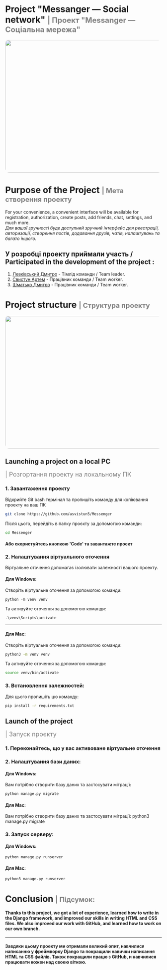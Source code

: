 <h1>Project "Messanger — Social network" <span style="color: gray; font-size: 24px;">| Проект "Messanger — Соціальна мережа"</span></h1>

<img src="https://lh3.googleusercontent.com/fife/ALs6j_HfcNa0390Lq30nsnh7fMAGJN-7PsR2G38yFcj2tZozEuSMG_MHnAIBpu7bafsXCHmya4LPRCcg5L9ziMTqUH82VrMhpXTZzCVXzni5WlruXycfNFdsHoc19RjBieabPEg5Cb8Io19j9GgV15IcdRDZ_WtGkXYeksZ2h1K-SjuflgjELJU1pModQXsm-PhkI53Vot_cQhnRlIakqO0DH72RCLFzLTe1NcyRMDqxSWQwxLElyxOngxtPQGIY1ugAxmS-qSgsuZdCesTikgQFozEHdIpyqlvXgGNpXFHPSgm3FGubO3uI_Lf23_4lMuVFiDNPK4Xxvoq6zjyV9HkIB5FBYt_BXBItMGUfeUEgsnO3QwkSi14M3RP0tf0ufmzIJ_W2JDR8CJMIX2UCDww9iitdUrA7tw93vPCg69jQdeF2ajFGt7TJvVcuiE9XQgSWVJKTlJLOvU9FY7QiC_vBvwfwR-W27swQE3ch680gOvReh3F3GNqVM1BT_B3chl9fTRNced2e_u_cv2K8CT9X0lJxGSS-nh6sDzksc2eSeJL1Hb5C7555BbHuiYBOpJqBFHCTj5zDk8ExF5tidsgpAid_7pMq5H-D536Y-nx_Ka-YvH7GloYCS8yLSzJ17Lb7D6Qj2CJt1IH2yl8GpzJaUFo3JJuVX0V6tSDZ7YFPO1JhJ-xIj3iUmJYKGgeKqIMDUoPkP61ZnGDaS5FqyTm48f5tDsg0nphOH29cczgozjtiPFnshu9gZE2P1CBBRmxSBV1T4UoV6-OFDr30cITe1M8DOb3marLVqY0cswhuTIKy0U9bVaVS6rqzxMiMLBLmpfgHXe5cZXV5ifv7H2S8d7sJ3bYx3JB3XTM_db2WoF73TBijrtucMhsj7rO5g5LWHSEPR4ZcSY1_vYfAkk0yGQ9b0DBVTkWiY3t5a8siZjxWYuh9L5ZdYD5ad46uDF30B1w9ecTSEsR94bBp7ax5WjBXvFFWhlSYi-l-lf1Prud2hT3AlM2c5GUDlJ09fw-hvsWT84pdwmR02VS4uLhSMuMFAfec09OsklJph_Lz8M84Ejo6fZLFv97CT32PgcKTIafOhrdZZmQ3vR8it0dduzFpPhVTCFDldtSzODq_nNV-F7-Adv1yQBMuXyJhRYMMuG0y45PFYp8s3WMHq1wWAAyaVefBrlIWV8AqME4G4VW3WlYfm-s4lSaOnPHs99SDu_4B7JiwW_c8oRqqRGXjjYwlJeaLeF-OMaOHtduHq3fiyIzX8AP8-SQpChMXlA2CbOAF84njMooOeZDYnFlevb-WDF5bFM5y4voMCrbzq-pidzi2h-vmeEQgmCqg2cp6QHnII-CuOs-yU190WG_PDQArgcqJAgIHw-maxlFL95FRozyJdaQFRB69KZF3ZLyVMRF-xNcxf-4-9xgWXR0NG7zetNhu5laR3BziUPMg_WMWksH2EM5_lu5fhhj55YRrt7dgRdmYbhxNLBYndmuyWPHHEAfawDqyP6GHr97tuFI7mVT3UGzzDW4P5AbUGwBQ_01zU3Hd9SXnnBXUwsOkoOgyOuVfl6VOlBGbQ5n-2Vr5RxebAl2YO9Wcqivo6lGM9TEBOi7SmjEzL2oSIbkxu644ZhNBBV7RS9ND4xh2K-c=w1920-h922?auditContext=forDisplay" style="width: 800px; height: 425px; border-radius: 12px; webkit-user-drag: none; user-select: none;">

<h1>Purpose of the Project <span style="color: gray; font-size: 22px;">| Мета створення проекту</span></h1>

For your convenience, a convenient interface will be available for registration, authorization, create posts, add friends, chat, settings, and much more.  
*Для вашої зручності буде доступний зручний інтерфейс для реєстрації, авторизації, створення постів, додавання друзів, чатів, налаштувань та багато іншого.*

## У розробці проекту приймали участь / Participated in the development of the project :
1. [Левківський Дмитро](https://github.com/Levkivskiydmitro) - Тімлід команди / Team leader.
2. [Свистун Артем](https://github.com/asvistun5) - Працівник команди / Team worker.
3. [Шматько Дмитро](https://github.com/DimaShmatko999) - Працівник команди / Team worker.

<h1>Project structure <span style="color: gray; font-size: 22px;">| Структура проекту</span></h1>

<img src="https://lh3.googleusercontent.com/fife/ALs6j_HfcNa0390Lq30nsnh7fMAGJN-7PsR2G38yFcj2tZozEuSMG_MHnAIBpu7bafsXCHmya4LPRCcg5L9ziMTqUH82VrMhpXTZzCVXzni5WlruXycfNFdsHoc19RjBieabPEg5Cb8Io19j9GgV15IcdRDZ_WtGkXYeksZ2h1K-SjuflgjELJU1pModQXsm-PhkI53Vot_cQhnRlIakqO0DH72RCLFzLTe1NcyRMDqxSWQwxLElyxOngxtPQGIY1ugAxmS-qSgsuZdCesTikgQFozEHdIpyqlvXgGNpXFHPSgm3FGubO3uI_Lf23_4lMuVFiDNPK4Xxvoq6zjyV9HkIB5FBYt_BXBItMGUfeUEgsnO3QwkSi14M3RP0tf0ufmzIJ_W2JDR8CJMIX2UCDww9iitdUrA7tw93vPCg69jQdeF2ajFGt7TJvVcuiE9XQgSWVJKTlJLOvU9FY7QiC_vBvwfwR-W27swQE3ch680gOvReh3F3GNqVM1BT_B3chl9fTRNced2e_u_cv2K8CT9X0lJxGSS-nh6sDzksc2eSeJL1Hb5C7555BbHuiYBOpJqBFHCTj5zDk8ExF5tidsgpAid_7pMq5H-D536Y-nx_Ka-YvH7GloYCS8yLSzJ17Lb7D6Qj2CJt1IH2yl8GpzJaUFo3JJuVX0V6tSDZ7YFPO1JhJ-xIj3iUmJYKGgeKqIMDUoPkP61ZnGDaS5FqyTm48f5tDsg0nphOH29cczgozjtiPFnshu9gZE2P1CBBRmxSBV1T4UoV6-OFDr30cITe1M8DOb3marLVqY0cswhuTIKy0U9bVaVS6rqzxMiMLBLmpfgHXe5cZXV5ifv7H2S8d7sJ3bYx3JB3XTM_db2WoF73TBijrtucMhsj7rO5g5LWHSEPR4ZcSY1_vYfAkk0yGQ9b0DBVTkWiY3t5a8siZjxWYuh9L5ZdYD5ad46uDF30B1w9ecTSEsR94bBp7ax5WjBXvFFWhlSYi-l-lf1Prud2hT3AlM2c5GUDlJ09fw-hvsWT84pdwmR02VS4uLhSMuMFAfec09OsklJph_Lz8M84Ejo6fZLFv97CT32PgcKTIafOhrdZZmQ3vR8it0dduzFpPhVTCFDldtSzODq_nNV-F7-Adv1yQBMuXyJhRYMMuG0y45PFYp8s3WMHq1wWAAyaVefBrlIWV8AqME4G4VW3WlYfm-s4lSaOnPHs99SDu_4B7JiwW_c8oRqqRGXjjYwlJeaLeF-OMaOHtduHq3fiyIzX8AP8-SQpChMXlA2CbOAF84njMooOeZDYnFlevb-WDF5bFM5y4voMCrbzq-pidzi2h-vmeEQgmCqg2cp6QHnII-CuOs-yU190WG_PDQArgcqJAgIHw-maxlFL95FRozyJdaQFRB69KZF3ZLyVMRF-xNcxf-4-9xgWXR0NG7zetNhu5laR3BziUPMg_WMWksH2EM5_lu5fhhj55YRrt7dgRdmYbhxNLBYndmuyWPHHEAfawDqyP6GHr97tuFI7mVT3UGzzDW4P5AbUGwBQ_01zU3Hd9SXnnBXUwsOkoOgyOuVfl6VOlBGbQ5n-2Vr5RxebAl2YO9Wcqivo6lGM9TEBOi7SmjEzL2oSIbkxu644ZhNBBV7RS9ND4xh2K-c=w1920-h922?auditContext=forDisplay" style="width: 800px; height: 425px; border-radius: 12px; webkit-user-drag: none; user-select: none;">

## Launching a project on a local PC 
<span style="color: gray; font-size: 20px;">| Розгортання проекту на локальному ПК</span>

### 1. Завантаження проекту
Відкрийте Git bash термінал та пропишіть команду для копіювання проекту на ваш ПК
```bash
git clone https://github.com/asvistun5/Messenger
```
Після цього, перейдіть в папку проєкту за допомогою команди:
```bash
cd Messenger
```

#### Або скористуйтесь кнопкою 'Code' та завантажте проєкт

### 2. Налаштування віртуального оточення
Віртуальне оточення допомагає ізолювати залежності вашого проекту.
#### Для Windows:
Створіть віртуальне оточення за допомогою команди:
```powershell
python -m venv venv
```
Та активуйте оточення за допомогою команди:
```powershell
.\venv\Scripts\activate
```

---

#### Для Mac:
Створіть віртуальне оточення за допомогою команди:
```bash
python3 -m venv venv
```
Та активуйте оточення за допомогою команди:
```bash
source venv/bin/activate
```

### 3. Встановлення залежностей:
Для цього пропишіть цю команду:
```bash
pip install -r requirements.txt
```

## Launch of the project
<span style="color: gray; font-size: 20px;">| Запуск проєкту</span>

### 1. Переконайтесь, що у вас активоване віртуальне оточення
### 2. Налаштування бази даних:
#### Для Windows:
Вам потрібно створити базу даних та застосувати міграції:
```bash
python manage.py migrate
```

#### Для Mac:
Вам потрібно створити базу даних та застосувати міграції:
python3 manage.py migrate

### 3. Запуск серверу:
#### Для Windows:
```bash
python manage.py runserver
```

#### Для Mac:
```bash
python3 manage.py runserver
```

<h1>Conclusion <span style="color: gray; font-size: 22px;">| Підсумок: </span></h1>

#### Thanks to this project, we got a lot of experience, learned how to write in the Django framework, and improved our skills in writing HTML and CSS files. We also improved our work with GitHub, and learned how to work on our own branch. 

---

#### Завдяки цьому проекту ми отримали великий опит, навчилися написанню у фреймворку Django та покращили навички написання HTML та CSS файлів. Також покращили працю з GitHub, и навчилися працювати кожен над своею віткою.
